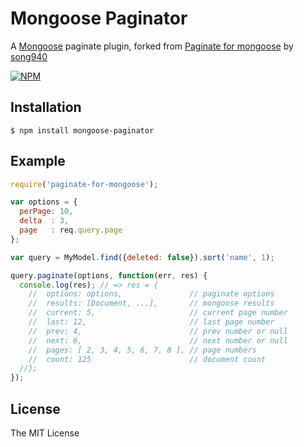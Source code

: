 # Mongoose Paginator

A [Mongoose](https://github.com/LearnBoost/mongoose) paginate plugin, forked from [Paginate for mongoose](https://github.com/song940/mongoose-paginate.git) by [song940](https://github.com/song940)

[![NPM](https://nodei.co/npm/mongoose-paginator.png?downloads=true&stars=true)](https://nodei.co/npm/mongoose-paginator/)

## Installation

    $ npm install mongoose-paginator

## Example

```javascript
require('paginate-for-mongoose');

var options = {
  perPage: 10,
  delta  : 3,
  page   : req.query.page
};

var query = MyModel.find({deleted: false}).sort('name', 1);

query.paginate(options, function(err, res) {
  console.log(res); // => res = {
    //  options: options,               // paginate options
    //  results: [Document, ...],       // mongoose results
    //  current: 5,                     // current page number
    //  last: 12,                       // last page number
    //  prev: 4,                        // prev number or null
    //  next: 6,                        // next number or null
    //  pages: [ 2, 3, 4, 5, 6, 7, 8 ], // page numbers
    //  count: 125                      // document count
  //};
});
```

## License

The MIT License
